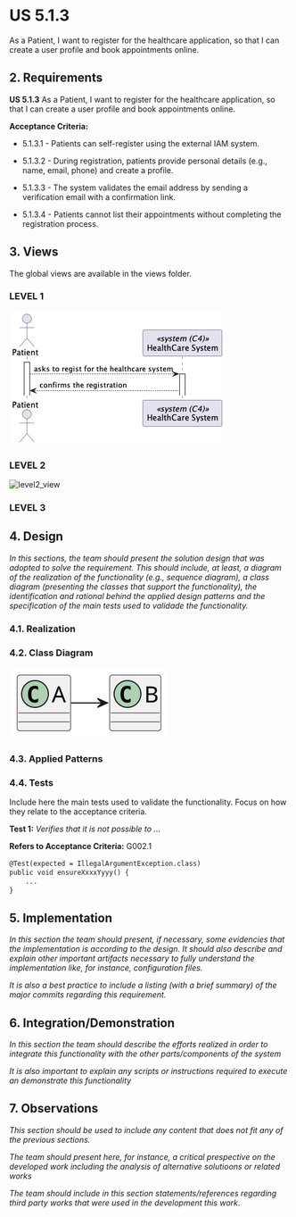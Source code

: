 # US 5.1.3

As a Patient, I want to register for the healthcare application, so that I can create a user profile and book appointments online.

## 2. Requirements


**US 5.1.3** As a Patient, I want to register for the healthcare application, so that I can create a user profile and book appointments online.


**Acceptance Criteria:**

- 5.1.3.1 - Patients can self-register using the external IAM system.

- 5.1.3.2 - During registration, patients provide personal details (e.g., name, email, phone) and create a profile.

- 5.1.3.3 - The system validates the email address by sending a verification email with a confirmation link.

- 5.1.3.4 - Patients cannot list their appointments without completing the registration process.

## 3. Views

The global views are available in the views folder. 

### LEVEL 1

![level1_view](level1/process-view.png)

### LEVEL 2

![level2_view](level2/process-view.png)

### LEVEL 3



## 4. Design

*In this sections, the team should present the solution design that was adopted to solve the requirement. This should include, at least, a diagram of the realization of the functionality (e.g., sequence diagram), a class diagram (presenting the classes that support the functionality), the identification and rational behind the applied design patterns and the specification of the main tests used to validade the functionality.*

### 4.1. Realization

### 4.2. Class Diagram

![a class diagram](class-diagram-01.svg "A Class Diagram")

### 4.3. Applied Patterns

### 4.4. Tests

Include here the main tests used to validate the functionality. Focus on how they relate to the acceptance criteria.

**Test 1:** *Verifies that it is not possible to ...*

**Refers to Acceptance Criteria:** G002.1


```
@Test(expected = IllegalArgumentException.class)
public void ensureXxxxYyyy() {
	...
}
````

## 5. Implementation

*In this section the team should present, if necessary, some evidencies that the implementation is according to the design. It should also describe and explain other important artifacts necessary to fully understand the implementation like, for instance, configuration files.*

*It is also a best practice to include a listing (with a brief summary) of the major commits regarding this requirement.*

## 6. Integration/Demonstration

*In this section the team should describe the efforts realized in order to integrate this functionality with the other parts/components of the system*

*It is also important to explain any scripts or instructions required to execute an demonstrate this functionality*

## 7. Observations

*This section should be used to include any content that does not fit any of the previous sections.*

*The team should present here, for instance, a critical prespective on the developed work including the analysis of alternative solutioons or related works*

*The team should include in this section statements/references regarding third party works that were used in the development this work.*